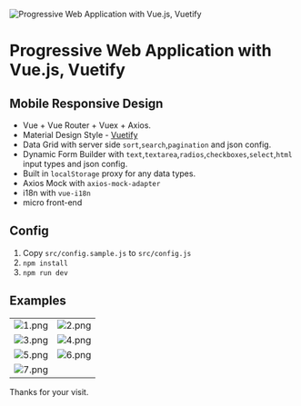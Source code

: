 ![Progressive Web Application with Vue.js, Vuetify ](screenshots/pwa.jpg)

# Progressive Web Application with Vue.js, Vuetify

## Mobile Responsive Design

- Vue + Vue Router + Vuex + Axios.
- Material Design Style - [Vuetify](https://vuetifyjs.com/)
- Data Grid with server side `sort`,`search`,`pagination` and json config.
- Dynamic Form Builder with `text`,`textarea`,`radios`,`checkboxes`,`select`,`html` input types and json config.
- Built in `localStorage` proxy for any data types.
- Axios Mock with `axios-mock-adapter`
- i18n with `vue-i18n`
- micro front-end


## Config

1. Copy `src/config.sample.js` to `src/config.js`
1. `npm install`
1. `npm run dev`


## Examples
|  |  |
|---|---|
|![1.png](screenshots/1.png)|![2.png](screenshots/2.png)|
|![3.png](screenshots/3.png)|![4.png](screenshots/4.png)|
|![5.png](screenshots/5.png)|![6.png](screenshots/6.png)|
|![7.png](screenshots/7.png)||

Thanks for your visit.
